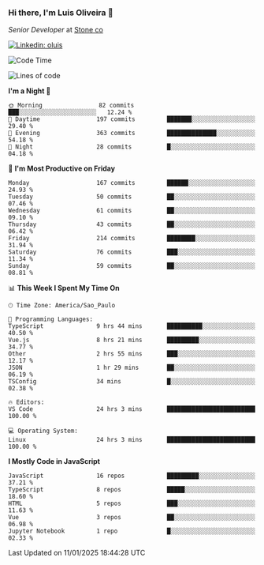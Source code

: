 ### Hi there, I'm Luis Oliveira 👋
*Senior Developer* at [Stone co](https://www.stone.com.br)  

[![Linkedin: oluis](https://img.shields.io/badge/-ooluis-blue?style=flat-square&logo=Linkedin&logoColor=white&link=https://www.linkedin.com/in/ooluis)](https://www.linkedin.com/in/ooluis/)

<!--START_SECTION:waka-->
![Code Time](http://img.shields.io/badge/Code%20Time-4%2C485%20hrs%2049%20mins-blue)

![Lines of code](https://img.shields.io/badge/From%20Hello%20World%20I%27ve%20Written-358.6%20thousand%20lines%20of%20code-blue)

**I'm a Night 🦉** 

```text
🌞 Morning                82 commits          ███░░░░░░░░░░░░░░░░░░░░░░   12.24 % 
🌆 Daytime                197 commits         ███████░░░░░░░░░░░░░░░░░░   29.40 % 
🌃 Evening                363 commits         ██████████████░░░░░░░░░░░   54.18 % 
🌙 Night                  28 commits          █░░░░░░░░░░░░░░░░░░░░░░░░   04.18 % 
```
📅 **I'm Most Productive on Friday** 

```text
Monday                   167 commits         ██████░░░░░░░░░░░░░░░░░░░   24.93 % 
Tuesday                  50 commits          ██░░░░░░░░░░░░░░░░░░░░░░░   07.46 % 
Wednesday                61 commits          ██░░░░░░░░░░░░░░░░░░░░░░░   09.10 % 
Thursday                 43 commits          ██░░░░░░░░░░░░░░░░░░░░░░░   06.42 % 
Friday                   214 commits         ████████░░░░░░░░░░░░░░░░░   31.94 % 
Saturday                 76 commits          ███░░░░░░░░░░░░░░░░░░░░░░   11.34 % 
Sunday                   59 commits          ██░░░░░░░░░░░░░░░░░░░░░░░   08.81 % 
```


📊 **This Week I Spent My Time On** 

```text
🕑︎ Time Zone: America/Sao_Paulo

💬 Programming Languages: 
TypeScript               9 hrs 44 mins       ██████████░░░░░░░░░░░░░░░   40.50 % 
Vue.js                   8 hrs 21 mins       █████████░░░░░░░░░░░░░░░░   34.77 % 
Other                    2 hrs 55 mins       ███░░░░░░░░░░░░░░░░░░░░░░   12.17 % 
JSON                     1 hr 29 mins        ██░░░░░░░░░░░░░░░░░░░░░░░   06.19 % 
TSConfig                 34 mins             █░░░░░░░░░░░░░░░░░░░░░░░░   02.38 % 

🔥 Editors: 
VS Code                  24 hrs 3 mins       █████████████████████████   100.00 % 

💻 Operating System: 
Linux                    24 hrs 3 mins       █████████████████████████   100.00 % 
```

**I Mostly Code in JavaScript** 

```text
JavaScript               16 repos            █████████░░░░░░░░░░░░░░░░   37.21 % 
TypeScript               8 repos             █████░░░░░░░░░░░░░░░░░░░░   18.60 % 
HTML                     5 repos             ███░░░░░░░░░░░░░░░░░░░░░░   11.63 % 
Vue                      3 repos             ██░░░░░░░░░░░░░░░░░░░░░░░   06.98 % 
Jupyter Notebook         1 repo              █░░░░░░░░░░░░░░░░░░░░░░░░   02.33 % 
```




 Last Updated on 11/01/2025 18:44:28 UTC
<!--END_SECTION:waka-->
